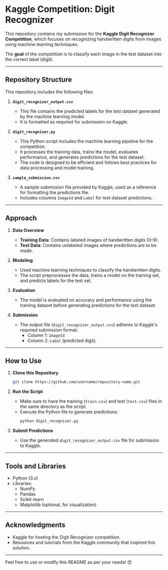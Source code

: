 # Kaggle Competition: Digit Recognizer  

This repository contains my submission for the **Kaggle Digit Recognizer Competition**, which focuses on recognizing handwritten digits from images using machine learning techniques.  

The **goal** of the competition is to classify each image in the test dataset into the correct label (digit).  

---

## Repository Structure  

This repository includes the following files:  

1. **`digit_recognizer_output.csv`**  
   - This file contains the predicted labels for the test dataset generated by the machine learning model.  
   - It is formatted as required for submission on Kaggle.  

2. **`digit_recognizer.py`**  
   - This Python script includes the machine learning pipeline for the competition.  
   - It processes the training data, trains the model, evaluates performance, and generates predictions for the test dataset.  
   - The code is designed to be efficient and follows best practices for data processing and model training.  

3. **`sample_submission.csv`**  
   - A sample submission file provided by Kaggle, used as a reference for formatting the predictions file.  
   - Includes columns `ImageId` and `Label` for test dataset predictions.  

---

## Approach  

1. **Data Overview**  
   - **Training Data**: Contains labeled images of handwritten digits (0–9).  
   - **Test Data**: Contains unlabeled images where predictions are to be made.  

2. **Modeling**  
   - Used machine learning techniques to classify the handwritten digits.  
   - The script preprocesses the data, trains a model on the training set, and predicts labels for the test set.  

3. **Evaluation**  
   - The model is evaluated on accuracy and performance using the training dataset before generating predictions for the test dataset.  

4. **Submission**  
   - The output file (`digit_recognizer_output.csv`) adheres to Kaggle's required submission format:  
     - Column 1: `ImageId`  
     - Column 2: `Label` (predicted digit).  

---

## How to Use  

1. **Clone this Repository**  
   ```bash  
   git clone https://github.com/username/repository-name.git  
   ```  

2. **Run the Script**  
   - Make sure to have the training (`train.csv`) and test (`test.csv`) files in the same directory as the script.  
   - Execute the Python file to generate predictions:  
     ```bash  
     python digit_recognizer.py  
     ```  

3. **Submit Predictions**  
   - Use the generated `digit_recognizer_output.csv` file for submission to Kaggle.  

---

## Tools and Libraries  

- Python (3.x)  
- Libraries:  
  - NumPy  
  - Pandas  
  - Scikit-learn  
  - Matplotlib (optional, for visualization)  

---

## Acknowledgments  

- Kaggle for hosting the Digit Recognizer competition.  
- Resources and tutorials from the Kaggle community that inspired this solution.  

---  

Feel free to use or modify this README as per your needs! 😊

